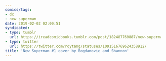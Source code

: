 ```yaml
---
comics/tags:
- dc
- new superman
date: 2019-02-02 02:00:51
syndicated:
- type: tumblr
  url: https://ireadcomicbooks.tumblr.com/post/182487760887/new-superman-1-cover-by-bogdanovic-and-shannon
- type: twitter
  url: https://twitter.com/roytang/statuses/1091516769624358912/
title: 'New Superman #1 cover by Bogdanovic and Shannon'
---
```


